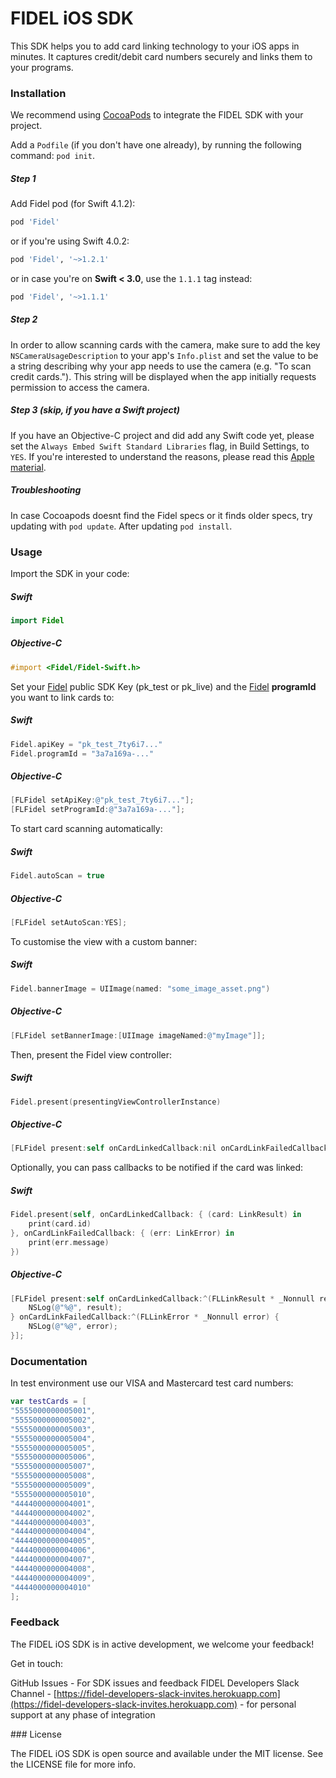 # FIDEL iOS SDK

This SDK helps you to add card linking technology to your iOS apps in minutes. It captures credit/debit card numbers securely and links them to your programs.

### Installation

We recommend using [CocoaPods][642d6fa5] to integrate the FIDEL SDK with your project.

[642d6fa5]: https://cocoapods.org/ "CocoaPods"

Add a `Podfile` (if you don't have one already), by running the following command: `pod init`.

##### Step 1
Add Fidel pod (for Swift 4.1.2):

```ruby
pod 'Fidel'
```

or if you're using Swift 4.0.2:

```ruby
pod 'Fidel', '~>1.2.1'
```

or in case you're on **Swift < 3.0**, use the `1.1.1` tag instead:

```ruby
pod 'Fidel', '~>1.1.1'
```

##### Step 2
In order to allow scanning cards with the camera, make sure to add the key `NSCameraUsageDescription` to your app's `Info.plist` and set the value to be a string describing why your app needs to use the camera (e.g. "To scan credit cards."). This string will be displayed when the app initially requests permission to access the camera.

##### Step 3 (skip, if you have a Swift project)
If you have an Objective-C project and did add any Swift code yet, please set the `Always Embed Swift Standard Libraries` flag, in Build Settings, to `YES`. If you're interested to understand the reasons, please read this [Apple material](https://developer.apple.com/library/archive/qa/qa1881/_index.html).

##### Troubleshooting
In case Cocoapods doesnt find the Fidel specs or it finds older specs, try updating with `pod update`. After updating `pod install`.

### Usage

Import the SDK in your code:
##### Swift
```swift
import Fidel
```

##### Objective-C
```objectivec
#import <Fidel/Fidel-Swift.h>
```

Set your [Fidel](https://fidel.uk/) public SDK Key (pk_test or pk_live) and the [Fidel](https://fidel.uk/) **programId** you want to link cards to:

##### Swift
```swift
Fidel.apiKey = "pk_test_7ty6i7..."
Fidel.programId = "3a7a169a-..."
```

##### Objective-C
```objectivec
[FLFidel setApiKey:@"pk_test_7ty6i7..."];
[FLFidel setProgramId:@"3a7a169a-..."];
```

To start card scanning automatically:

##### Swift
```swift
Fidel.autoScan = true
```

##### Objective-C
```objectivec
[FLFidel setAutoScan:YES];
```

To customise the view with a custom banner:

##### Swift
```swift
Fidel.bannerImage = UIImage(named: "some_image_asset.png")
```

##### Objective-C
```objectivec
[FLFidel setBannerImage:[UIImage imageNamed:@"myImage"]];
```

Then, present the Fidel view controller:

##### Swift
```swift
Fidel.present(presentingViewControllerInstance)
```

##### Objective-C
```objectivec
[FLFidel present:self onCardLinkedCallback:nil onCardLinkFailedCallback:nil];
```

Optionally, you can pass callbacks to be notified if the card was linked:

##### Swift
```swift
Fidel.present(self, onCardLinkedCallback: { (card: LinkResult) in
	print(card.id)
}, onCardLinkFailedCallback: { (err: LinkError) in
	print(err.message)
})
```

##### Objective-C
```objectivec
[FLFidel present:self onCardLinkedCallback:^(FLLinkResult * _Nonnull result) {
    NSLog(@"%@", result);
} onCardLinkFailedCallback:^(FLLinkError * _Nonnull error) {
    NSLog(@"%@", error);
}];
```

### Documentation

In test environment use our VISA and Mastercard test card numbers:

```swift
var testCards = [
"5555000000005001",
"5555000000005002",
"5555000000005003",
"5555000000005004",
"5555000000005005",
"5555000000005006",
"5555000000005007",
"5555000000005008",
"5555000000005009",
"5555000000005010",
"4444000000004001",
"4444000000004002",
"4444000000004003",
"4444000000004004",
"4444000000004005",
"4444000000004006",
"4444000000004007",
"4444000000004008",
"4444000000004009",
"4444000000004010"
];
```

### Feedback

The FIDEL iOS SDK is in active development, we welcome your feedback!

Get in touch:

GitHub Issues - For SDK issues and feedback
FIDEL Developers Slack Channel - [https://fidel-developers-slack-invites.herokuapp.com](https://fidel-developers-slack-invites.herokuapp.com) - for personal support at any phase of integration

### License

The FIDEL iOS SDK is open source and available under the MIT license. See the LICENSE file for more info.

